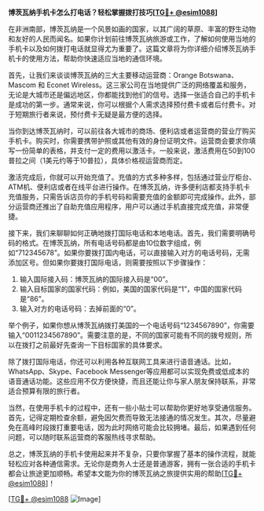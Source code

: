 **博茨瓦纳手机卡怎么打电话？轻松掌握拨打技巧[[TG💪+ @esim1088](https://t.me/s/esim1088)]**

在非洲南部，博茨瓦纳是一个风景如画的国家，以其广阔的草原、丰富的野生动物和友好的人民而闻名。如果你计划前往博茨瓦纳旅游或工作，了解如何使用当地的手机卡以及如何拨打电话就显得尤为重要了。这篇文章将为你详细介绍博茨瓦纳手机卡的使用方法，帮助你快速适应当地的通信环境。

首先，让我们来谈谈博茨瓦纳的三大主要移动运营商：Orange Botswana、Mascom 和 Econet Wireless。这三家公司在当地提供广泛的网络覆盖和服务，无论是大城市还是偏远地区，你都能找到他们的信号。选择一张适合自己的手机卡是成功的第一步。通常来说，你可以根据个人需求选择预付费卡或者后付费卡。对于短期旅行者来说，预付费卡无疑是最方便的选择。

当你到达博茨瓦纳时，可以前往各大城市的商场、便利店或者运营商的营业厅购买手机卡。购买时，你需要携带护照或其他有效的身份证明文件。运营商会要求你填写一份简单的表格，并支付一定的费用以激活卡。一般来说，激活费用在50到100普拉之间（1美元约等于10普拉），具体价格视运营商而定。

激活完成后，你就可以开始充值了。充值的方式多种多样，包括通过营业厅柜台、ATM机、便利店或者在线平台进行操作。在博茨瓦纳，许多便利店都支持手机卡充值服务，只需告诉店员你的手机号码和需要充值的金额即可完成操作。此外，部分运营商还推出了自助充值应用程序，用户可以通过手机直接完成充值，非常便捷。

接下来，我们来聊聊如何正确地拨打国际电话和本地电话。首先，我们需要明确号码的格式。在博茨瓦纳，所有电话号码都是由10位数字组成，例如“712345678”。如果你要拨打国内电话，可以直接输入对方的电话号码，无需添加区号。但如果你要拨打国际电话，则需要按照以下步骤操作：

1. 输入国际接入码：博茨瓦纳的国际接入码是“00”。
2. 输入目标国家的国家代码：例如，美国的国家代码是“1”，中国的国家代码是“86”。
3. 输入对方的电话号码：去掉前面的“0”。

举个例子，如果你想从博茨瓦纳拨打美国的一个电话号码“1234567890”，你需要输入“0011234567890”。需要注意的是，不同的国家可能有不同的拨号规则，所以在拨打之前最好先查询一下目标国家的具体要求。

除了拨打国际电话，你还可以利用各种互联网工具来进行语音通话。比如，WhatsApp、Skype、Facebook Messenger等应用都可以实现免费或低成本的语音通话功能。这些应用不仅方便快捷，而且还能让你与家人朋友保持联系，非常适合预算有限的旅行者。

当然，在使用手机卡的过程中，还有一些小贴士可以帮助你更好地享受通信服务。首先，记得定期检查余额，避免因欠费而导致无法接通的情况发生。其次，尽量避免在高峰时段拨打重要电话，因为此时网络可能会比较拥堵。最后，如果遇到任何问题，可以随时联系运营商的客服热线寻求帮助。

总之，博茨瓦纳的手机卡使用起来并不复杂，只要你掌握了基本的操作流程，就能轻松应对各种通信需求。无论你是商务人士还是普通游客，拥有一张合适的手机卡都会让旅途更加顺畅。希望本文能为你的博茨瓦纳之旅提供实用的帮助[[TG💪+ @esim1088](https://t.me/s/esim1088)]！

[[TG💪+ @esim1088](https://t.me/s/esim1088) ![Image](https://i.postimg.cc/4NQfJmqS/Snipaste-2025-05-13-00-14-12.png)]